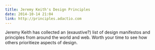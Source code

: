 ```yaml
---
title: Jeremy Keith's Design Principles
date: 2014-10-14 21:04
link: http://principles.adactio.com
---
```

Jeremy Keith has collected an (exaustive?) list of design manifestos and principles from around the world and web. Worth your time to see how others prioritieze aspects of design.  